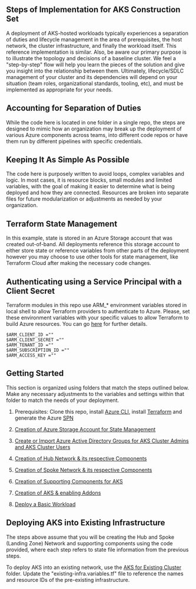 ## Steps of Implementation for AKS Construction Set
A deployment of AKS-hosted workloads typically experiences a separation of duties and lifecycle management in the area of prerequisites, the host network, the cluster infrastructure, and finally the workload itself. This reference implementation is similar. Also, be aware our primary purpose is to illustrate the topology and decisions of a baseline cluster. We feel a "step-by-step" flow will help you learn the pieces of the solution and give you insight into the relationship between them. Ultimately, lifecycle/SDLC management of your cluster and its dependencies will depend on your situation (team roles, organizational standards, tooling, etc), and must be implemented as appropriate for your needs.

## Accounting for Separation of Duties 
While the code here is located in one folder in a single repo, the steps are designed to mimic how an organization may break up the deployment of various Azure components across teams, into different code repos or have them run by different pipelines with specific credentials. 

## Keeping It As Simple As Possible
The code here is purposely written to avoid loops, complex variables and logic. In most cases, it is resource blocks, small modules and limited variables, with the goal of making it easier to determine what is being deployed and how they are connected. Resources are broken into separate files for future modularization or adjustments as needed by your organization. 

## Terraform State Management
In this example, state is stored in an Azure Storage account that was created out-of-band.  All deployments reference this storage account to either store state or reference variables from other parts of the deployment however you may choose to use other tools for state management, like Terraform Cloud after making the necessary code changes.

## Authenticating using a Service Principal with a Client Secret
Terraform modules in this repo use ARM_* environment variables stored in local shell to allow Terraform providers to authenticate to Azure. Please, set these environment variables with your specific values to allow Terraform to build Azure resources. You can go [here](https://registry.terraform.io/providers/hashicorp/azuread/latest/docs/guides/service_principal_client_secret) for further details.
```
$ARM_CLIENT_ID =""
$ARM_CLIENT_SECRET =""
$ARM_TENANT_ID =""
$ARM_SUBSCRIPTION_ID =""
$ARM_ACCESS_KEY =""
``` 


## Getting Started 
This section is organized using folders that match the steps outlined below. Make any necessary adjustments to the variables and settings within that folder to match the needs of your deployment. 

1. Prerequisites: Clone this repo, install [Azure CLI](https://learn.microsoft.com/en-us/cli/azure/install-azure-cli-windows?tabs=powershell#powershell), install [Terraform](https://learn.microsoft.com/en-us/azure/developer/terraform/get-started-windows-bash?tabs=bash#4-install-terraform-for-windows) and generate the Azure [SPN](https://learn.microsoft.com/en-us/cli/azure/create-an-azure-service-principal-azure-cli#password-based-authentication)

2. [Creation of Azure Storage Account for State Management](./02-state-storage.md)

3. [Create or Import Azure Active Directory Groups for AKS Cluster Admins and AKS Cluster Users](./03-win-aad-import.md)

4. [Creation of Hub Network & its respective Components](./04-win-network-hub.md)
 
5. [Creation of Spoke Network & its respective Components](./05-win-network-lz.md)

6. [Creation of Supporting Components for AKS](./06-win-aks-supporting.md)

7. [Creation of AKS & enabling Addons](./07-win-aks-cluster.md)

8. [Deploy a Basic Workload](./08-workload.md)


## Deploying AKS into Existing Infrastructure
The steps above assume that you will be creating the Hub and Spoke (Landing Zone) Network and supporting components using the code provided, where each step refers to state file information from the previous steps.

To deploy AKS into an existing network, use the [AKS for Existing Cluster](./07-AKS-cluster-existing-infra) folder.  Update the "existing-infra.variables.tf" file to reference the names and resource IDs of the pre-existing infrastructure.
